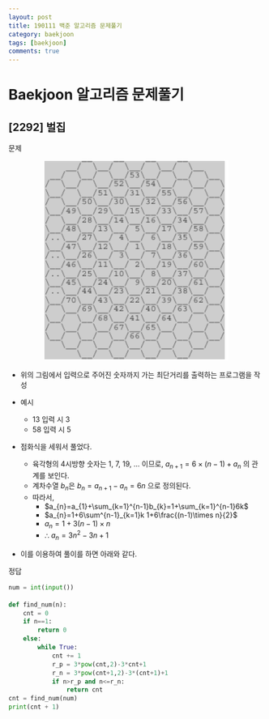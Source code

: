 ```yaml
---
layout: post
title: 190111 백준 알고리즘 문제풀기
category: baekjoon
tags: [baekjoon]
comments: true
---
```


# Baekjoon 알고리즘 문제풀기

## [2292] 벌집

문제

<center>
<figure>
<img src="/assets/post_img/baekjoon/2019-01-11-baekjoon/fig1.png" alt="views">
</figure>
</center>

- 위의 그림에서 입력으로 주어진 숫자까지 가는 최단거리를 출력하는 프로그램을 작성
- 예시
  - 13 입력 시 3
  - 58 입력 시 5

- 점화식을 세워서 풀었다.
  - 육각형의 4시방향 숫자는 1, 7, 19, ... 이므로, $a_{n+1}=6\times(n-1)+a_{n}$ 의 관계를 보인다.
  - 계차수열 $b_{n}$은 $b_{n}=a_{n+1}-a_{n}=6n$ 으로 정의된다.
  - 따라서,
    - $a_{n}=a_{1}+\sum_{k=1}^{n-1}b_{k}=1+\sum_{k=1}^{n-1}6k$
    - $a_{n}=1+6\sum^{n-1}_{k=1}k  1+6\frac{(n-1)\times n}{2}$
    - $a_{n} = 1+3(n-1)\times n$
    - ∴ $a_{n}= 3n^{2}-3n+1$
- 이를 이용하여 풀이를 하면 아래와 같다.

정답
```python
num = int(input())

def find_num(n):
    cnt = 0
    if n==1:
        return 0
    else:
        while True:
            cnt += 1
            r_p = 3*pow(cnt,2)-3*cnt+1
            r_n = 3*pow(cnt+1,2)-3*(cnt+1)+1
            if n>r_p and n<=r_n:
                return cnt
cnt = find_num(num)
print(cnt + 1)
```
